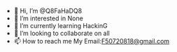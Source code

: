 - 👋 Hi, I’m @Q8FaHaDQ8
- 👀 I’m interested in None
- 🌱 I’m currently learning HackinG
- 💞️ I’m looking to collaborate on all
- 📫 How to reach me My Email:F50720818@gmail.com 

<!---
Q8FaHaDQ8/Q8FaHaDQ8 is a ✨ special ✨ repository because its `README.md` (this file) appears on your GitHub profile.
You can click the Preview link to take a look at your changes.
--->
